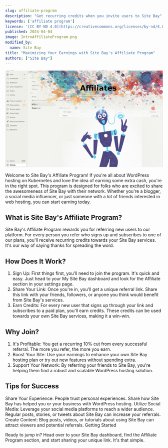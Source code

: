 ```yaml
---
slug: affiliate-program
description: "Get recurring credits when you invite users to Site Bay"
keywords: ['affiliate program']
license: '[CC BY-ND 4.0](https://creativecommons.org/licenses/by-nd/4.0)'
published: 2024-04-04
image: IntroAffiliateProgram.png
modified_by:
  name: Site Bay
title: "Maximizing Your Earnings with Site Bay's Affiliate Program"
authors: ["Site Bay"]
---
```



![Site Bay Affiliate Page](IntroAffiliateProgram.png "Site Bay Affiliate Page")

Welcome to Site Bay's Affiliate Program! If you're all about WordPress hosting on Kubernetes and love the idea of earning some extra cash, you're in the right spot. This program is designed for folks who are excited to share the awesomeness of Site Bay with their network. Whether you're a blogger, a social media influencer, or just someone with a lot of friends interested in web hosting, you can start earning today.

## What is Site Bay's Affiliate Program?

Site Bay's Affiliate Program rewards you for referring new users to our platform. For every person you refer who signs up and subscribes to one of our plans, you'll receive recurring credits towards your Site Bay services. It's our way of saying thanks for spreading the word.

## How Does It Work?
1. Sign Up: First things first, you'll need to join the program. It's quick and easy. Just head to your My Site Bay dashboard and look for the Affiliate section in your settings page.
1. Share Your Link: Once you're in, you'll get a unique referral link. Share this link with your friends, followers, or anyone you think would benefit from Site Bay's services.
1. Earn Credits: For every new user that signs up through your link and subscribes to a paid plan, you'll earn credits. These credits can be used towards your own Site Bay services, making it a win-win.

## Why Join?
1. It's Profitable: You get a recurring 10% cut from every successful referral. The more you refer, the more you earn.
1. Boost Your Site: Use your earnings to enhance your own Site Bay hosting plan or try out new features without spending extra.
1. Support Your Network: By referring your friends to Site Bay, you're helping them find a robust and scalable WordPress hosting solution.

## Tips for Success
Share Your Experience: People trust personal experiences. Share how Site Bay has helped you or your business with WordPress hosting.
Utilize Social Media: Leverage your social media platforms to reach a wider audience. Regular posts, stories, or tweets about Site Bay can increase your referrals.
Create Content: Blog posts, videos, or tutorials about using Site Bay can attract viewers and potential referrals.
Getting Started

Ready to jump in? Head over to your Site Bay dashboard, find the Affiliate Program section, and start sharing your unique link. It's that simple.
